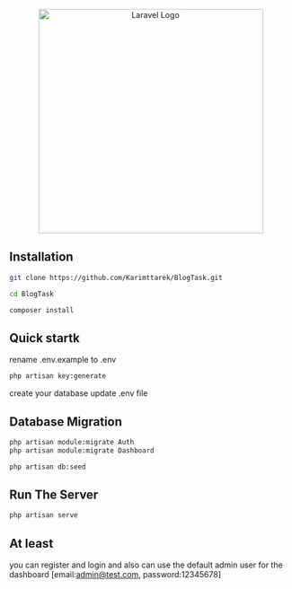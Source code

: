 <p align="center"><a href="https://laravel.com" target="_blank"><img src="https://raw.githubusercontent.com/laravel/art/master/logo-lockup/5%20SVG/2%20CMYK/1%20Full%20Color/laravel-logolockup-cmyk-red.svg" width="400" alt="Laravel Logo"></a></p>


## Installation
```bash
git clone https://github.com/Karimttarek/BlogTask.git
```
```bash
cd BlogTask
```
```bash
composer install
```

## Quick startk
rename .env.example to .env

```bash
php artisan key:generate
```
create your database
update .env file

## Database Migration
```bash
php artisan module:migrate Auth
php artisan module:migrate Dashboard

php artisan db:seed
```
## Run The Server
```bash
php artisan serve
```

## At least
you can register and login and also can use the default admin user for the dashboard
[email:admin@test.com,
password:12345678]





